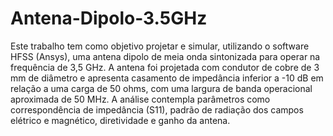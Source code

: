 # Antena-Dipolo-3.5GHz
Este trabalho tem como objetivo projetar e simular, utilizando o software HFSS (Ansys), uma 
antena dipolo de meia onda sintonizada para operar na frequência de 3,5 GHz. A antena foi 
projetada com condutor de cobre de 3 mm de diâmetro e apresenta casamento de impedância 
inferior a -10 dB em relação a uma carga de 50 ohms, com uma largura de banda operacional 
aproximada de 50 MHz. A análise contempla parâmetros como correspondência de impedância 
(S11), padrão de radiação dos campos elétrico e magnético, diretividade e ganho da antena.
